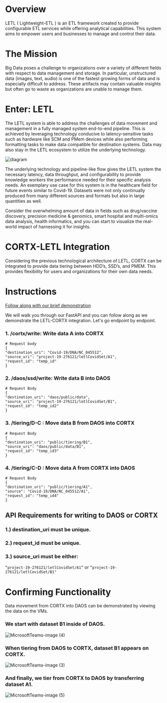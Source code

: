 # Overview

LETL ( Lightweight-ETL ) is an ETL framework created to provide configurable ETL services while offering analytical capabilities. This system aims to empower users and businesses to manage and control their data.


# The Mission

Big Data poses a challenge to organizations over a variety of different fields with respect to data management and storage. In particular, unstructured data (images, text, audio) is one of the fastest growing forms of data and is especially difficult to address. These artifacts may contain valuable insights but often go to waste as organizations are unable to manage them.

# Enter: LETL 

The LETL system is able to address the challenges of data movement and management in a fully managed system end-to-end pipeline. This is achieved by leveraging technology conducive to latency-sensitive tasks such as hardware like SCM and PMem devices while also performing formatting tasks to make data compatible for destination systems. Data may also stay in the LETL ecosystem to utilize the underlying technology.

![diagram](https://user-images.githubusercontent.com/75850728/116335536-e2a9be80-a78b-11eb-9f8d-6557aaa262a2.png)

The underlying technology and pipeline-like flow gives the LETL system the necessary latency, data throughput, and configurability to provide knowledge workers the performance needed for their specific analysis needs. An exemplary use case for this system is in the healthcare field for future events similar to Covid-19. Datasets were not only continually produced from many different sources and formats but also in large quantities as well. 

Consider the overwhelming amount of data in fields such as drug/vaccine discovery, precision medicine & genomics, smart hospital and multi-omics data analysis, health informatics, and you can start to visualize the real-world impact of harnessing it for insights.

# CORTX-LETL Integration

Considering the previous technological architecture of LETL, CORTX can be integrated to provide data tiering between HDD’s, SSD’s, and PMEM. This provides flexibility for users and organizations for their own data needs.

# Instructions

[Follow along with our brief demonstration](https://youtu.be/Nz05Z_gcNzI)

We will walk you through our FastAPI and you can follow along as we demonstrate the LETL-CORTX integration. Let's go endpoint by endpoint.

### 1. /cortx/write: Write data A into CORTX

```
# Request body
{
"destination_uri": "Covid-19/DNA/NC_045512",
"source_uri": "project-19-276121/letlCovidSet/A1",
"request_id": "temp_id"
}
```
### 2. /daos/ssd/write: Write data B into DAOS

```
# Request Body
{
"destination_uri": "daos/public/data",
"source_uri": "project-19-276121/letlCovidSet/B1",
"request_id": "temp_id2"
}
```
### 3. /tiering/D-C : Move data B from DAOS into CORTX
```
# Request Body
{
"destination_uri": "public/tiering/B1",
"source_uri": "daos/public/data/B1",
"request_id": "temp_id3"
}
```
### 4. /tiering/C-D : Move data A from CORTX into DAOS

  
```
# Request Body
{
"destination_uri": "public/tiering/A1",
"source": "Covid-19/DNA/NC_045512/A1",
"request_id": "temp_id4"
}
```
  

## API Requirements for writing to DAOS or CORTX

### 1.) destination_uri must be unique.

### 2.) request_id must be unique.

### 3.) source_uri must be either:
`“project-19-276121/letlCovidSet/A1”`
or
`“project-19-276121/letlCovidSet/B1"`


# Confirming Functionality

Data movement from CORTX into DAOS can be demonstrated by viewing the data on the VMs.

### We start with dataset B1 inside of DAOS.

![MicrosoftTeams-image (4)](https://user-images.githubusercontent.com/75850728/116342075-daa34c00-a796-11eb-971b-169791db0672.png)

### When tiering from DAOS to CORTX, dataset B1 appears on CORTX.

![MicrosoftTeams-image (3)](https://user-images.githubusercontent.com/75850728/116342147-f9094780-a796-11eb-9ea4-ac05713b90fd.png)

### And finally, we tier from CORTX to DAOS by transferring dataset A1.

![MicrosoftTeams-image (5)](https://user-images.githubusercontent.com/75850728/116342204-13dbbc00-a797-11eb-9eea-8ca86dba6456.png)

